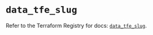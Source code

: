 # `data_tfe_slug`

Refer to the Terraform Registry for docs: [`data_tfe_slug`](https://registry.terraform.io/providers/hashicorp/tfe/0.59.0/docs/data-sources/slug).
